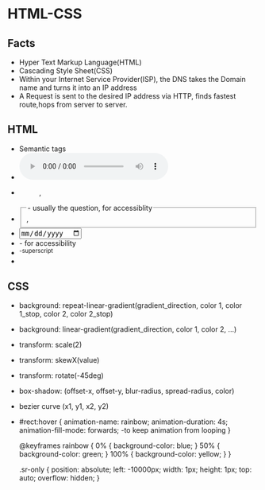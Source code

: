 # HTML-CSS

## Facts
- Hyper Text Markup Language(HTML)
- Cascading Style Sheet(CSS)
- Within your Internet Service Provider(ISP), the DNS takes the Domain name and turns it into an IP address
- A Request is sent to the desired IP address via HTTP, finds fastest route,hops from server to server.

## HTML
- Semantic tags
- <audio controls>
- <figure>, <figcaption>
- <fieldset>, <legend> - usually the question, for accessiblity
- <input type="date">
- <time datetime="2016-09-15"> - for accessibility
- <sup> -superscript
- 

## CSS
- background: repeat-linear-gradient(gradient_direction, color 1, color 1_stop, color 2, color 2_stop)
- background: linear-gradient(gradient_direction, color 1, color 2, ...)
- transform: scale(2)
- transform: skewX(value)
- transform: rotate(-45deg)
- box-shadow: (offset-x, offset-y, blur-radius, spread-radius, color)
- bezier curve (x1, y1, x2, y2)
- #rect:hover {
    animation-name: rainbow;
    animation-duration: 4s;
    animation-fill-mode: forwards; -to keep animation from looping
  }
  
  @keyframes rainbow {
    0% {
      background-color: blue;
    }
    50% {
      background-color: green;
    }
    100% {
      background-color: yellow;
    }
  }

  .sr-only {
    position: absolute;
    left: -10000px;
    width: 1px;
    height: 1px;
    top: auto;
    overflow: hidden;
  }